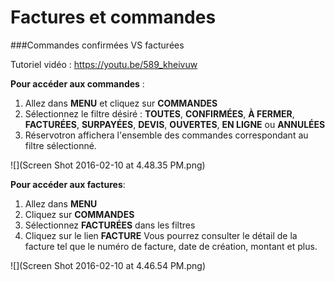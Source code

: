 # Factures et commandes

###Commandes confirmées VS facturées

Tutoriel vidéo : https://youtu.be/589_kheivuw

**Pour accéder aux commandes** : 
1. Allez dans **MENU** et cliquez sur **COMMANDES**
2. Sélectionnez le filtre désiré : **TOUTES**, **CONFIRMÉES**, **À FERMER**, **FACTURÉES**, **SURPAYÉES**, **DEVIS**, **OUVERTES**, **EN LIGNE** ou **ANNULÉES**
3. Réservotron affichera l'ensemble des commandes correspondant au filtre sélectionné.

![](Screen Shot 2016-02-10 at 4.48.35 PM.png)

**Pour accéder aux factures**:
1. Allez dans **MENU**
2. Cliquez sur **COMMANDES**
3. Sélectionnez **FACTURÉES** dans les filtres
4. Cliquez sur le lien **FACTURE**
Vous pourrez consulter le détail de la facture tel que le numéro de facture, date de création, montant et plus.

![](Screen Shot 2016-02-10 at 4.46.54 PM.png)


